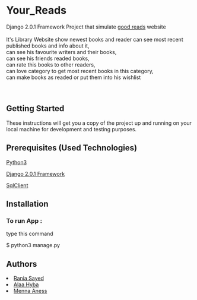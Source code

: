 # Your_Reads
Django 2.0.1 Framework Project that simulate <a href="https://www.goodreads.com/">good reads</a> website <br><br>
It's Library Website show newest books and reader 
can see most recent published books and info about it,<br>
can see his favourite writers and their books,<br>
can see his friends readed books,<br>
can rate this books to other readers,<br>
can love category to get most recent books in this category,<br>
can make books as readed or put them into his wishlist<br>
<br><br>

<h2>Getting Started</h2>
These instructions will get you a copy of the project up and running on your local machine for development and testing purposes.

<h2>Prerequisites (Used Technologies) </h2>
<a href="https://www.python.org/downloads/">Python3</a>

<a href="https://docs.djangoproject.com/en/2.0/">Django 2.0.1 Framework</a>

<a href="http://www.marinamele.com/taskbuster-django-tutorial/install-and-configure-mysql-for-django">SqlClient</a>

<h2>Installation</h2>

<h3>To run App :</h3> 

type this command

$ python3 manage.py

<h2>Authors</h2>
<li><a href="https://github.com/raniaSayed" target="_blank"> Rania Sayed </a></li>
<li><a href="https://github.com/alaahayba"target="_blank"> Alaa Hyba </a></li>
<li><a href="https://github.com/MennaAnees"target="_blank"> Menna Aness </a></li>

